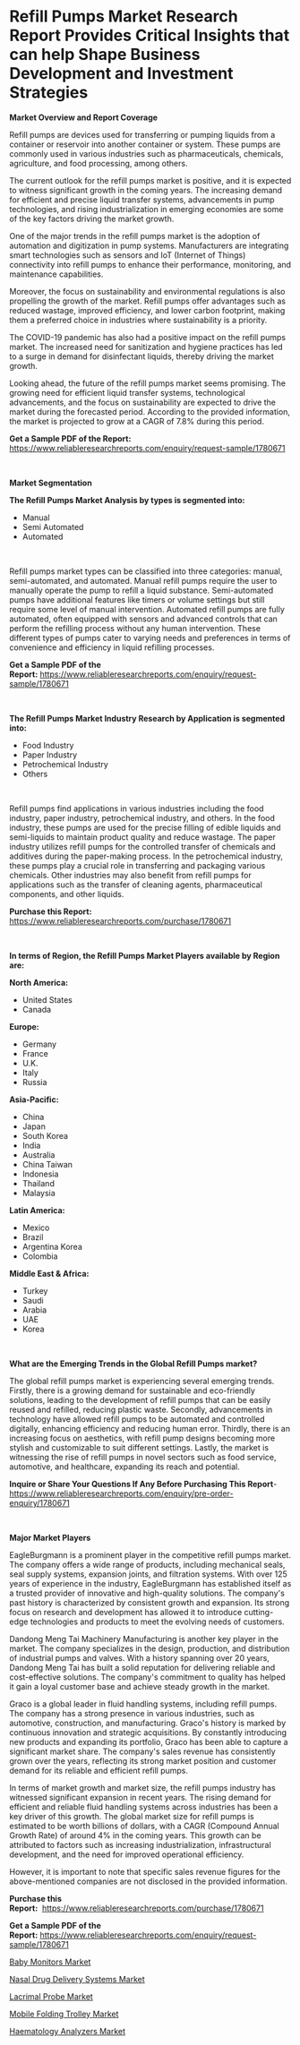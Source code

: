 <p><h1>Refill Pumps Market Research Report Provides Critical Insights that can help Shape Business Development and Investment Strategies</h1></p><p><strong>Market Overview and Report Coverage</strong></p>
<p><p>Refill pumps are devices used for transferring or pumping liquids from a container or reservoir into another container or system. These pumps are commonly used in various industries such as pharmaceuticals, chemicals, agriculture, and food processing, among others.</p><p>The current outlook for the refill pumps market is positive, and it is expected to witness significant growth in the coming years. The increasing demand for efficient and precise liquid transfer systems, advancements in pump technologies, and rising industrialization in emerging economies are some of the key factors driving the market growth.</p><p>One of the major trends in the refill pumps market is the adoption of automation and digitization in pump systems. Manufacturers are integrating smart technologies such as sensors and IoT (Internet of Things) connectivity into refill pumps to enhance their performance, monitoring, and maintenance capabilities.</p><p>Moreover, the focus on sustainability and environmental regulations is also propelling the growth of the market. Refill pumps offer advantages such as reduced wastage, improved efficiency, and lower carbon footprint, making them a preferred choice in industries where sustainability is a priority.</p><p>The COVID-19 pandemic has also had a positive impact on the refill pumps market. The increased need for sanitization and hygiene practices has led to a surge in demand for disinfectant liquids, thereby driving the market growth.</p><p>Looking ahead, the future of the refill pumps market seems promising. The growing need for efficient liquid transfer systems, technological advancements, and the focus on sustainability are expected to drive the market during the forecasted period. According to the provided information, the market is projected to grow at a CAGR of 7.8% during this period.</p></p>
<p><strong>Get a Sample PDF of the Report:</strong> <a href="https://www.reliableresearchreports.com/enquiry/request-sample/1780671">https://www.reliableresearchreports.com/enquiry/request-sample/1780671</a></p>
<p>&nbsp;</p>
<p><strong>Market Segmentation</strong></p>
<p><strong>The Refill Pumps Market Analysis by types is segmented into:</strong></p>
<p><ul><li>Manual</li><li>Semi Automated</li><li>Automated</li></ul></p>
<p>&nbsp;</p>
<p><p>Refill pumps market types can be classified into three categories: manual, semi-automated, and automated. Manual refill pumps require the user to manually operate the pump to refill a liquid substance. Semi-automated pumps have additional features like timers or volume settings but still require some level of manual intervention. Automated refill pumps are fully automated, often equipped with sensors and advanced controls that can perform the refilling process without any human intervention. These different types of pumps cater to varying needs and preferences in terms of convenience and efficiency in liquid refilling processes.</p></p>
<p><strong>Get a Sample PDF of the Report:</strong>&nbsp;<a href="https://www.reliableresearchreports.com/enquiry/request-sample/1780671">https://www.reliableresearchreports.com/enquiry/request-sample/1780671</a></p>
<p>&nbsp;</p>
<p><strong>The Refill Pumps Market Industry Research by Application is segmented into:</strong></p>
<p><ul><li>Food Industry</li><li>Paper Industry</li><li>Petrochemical Industry</li><li>Others</li></ul></p>
<p>&nbsp;</p>
<p><p>Refill pumps find applications in various industries including the food industry, paper industry, petrochemical industry, and others. In the food industry, these pumps are used for the precise filling of edible liquids and semi-liquids to maintain product quality and reduce wastage. The paper industry utilizes refill pumps for the controlled transfer of chemicals and additives during the paper-making process. In the petrochemical industry, these pumps play a crucial role in transferring and packaging various chemicals. Other industries may also benefit from refill pumps for applications such as the transfer of cleaning agents, pharmaceutical components, and other liquids.</p></p>
<p><strong>Purchase this Report:</strong>&nbsp; <a href="https://www.reliableresearchreports.com/purchase/1780671">https://www.reliableresearchreports.com/purchase/1780671</a></p>
<p>&nbsp;</p>
<p><strong>In terms of Region, the Refill Pumps Market Players available by Region are:</strong></p>
<p>
    <p> <strong> North America: </strong>
        <ul>
            <li>United States</li>
            <li>Canada</li>
        </ul>
        </p> 
    <p> <strong> Europe: </strong>
        <ul>
            <li>Germany</li>
            <li>France</li>
            <li>U.K.</li>
            <li>Italy</li>
            <li>Russia</li>
        </ul>
        </p> 
    <p> <strong> Asia-Pacific: </strong>
        <ul>
            <li>China</li>
            <li>Japan</li>
            <li>South Korea</li>
            <li>India</li>
            <li>Australia</li>
            <li>China Taiwan</li>
            <li>Indonesia</li>
            <li>Thailand</li>
            <li>Malaysia</li>
        </ul>
        </p> 
    <p> <strong> Latin America: </strong>
        <ul>
            <li>Mexico</li>
            <li>Brazil</li>
            <li>Argentina Korea</li>
            <li>Colombia</li>
        </ul>
        </p> 
    <p> <strong> Middle East & Africa: </strong>
        <ul>
            <li>Turkey</li>
            <li>Saudi</li>
            <li>Arabia</li>
            <li>UAE</li>
            <li>Korea</li>
        </ul>
    </p>
    </p>
<p>&nbsp;</p>
<p><strong>What are the Emerging Trends in the Global Refill Pumps market?</strong></p>
<p><p>The global refill pumps market is experiencing several emerging trends. Firstly, there is a growing demand for sustainable and eco-friendly solutions, leading to the development of refill pumps that can be easily reused and refilled, reducing plastic waste. Secondly, advancements in technology have allowed refill pumps to be automated and controlled digitally, enhancing efficiency and reducing human error. Thirdly, there is an increasing focus on aesthetics, with refill pump designs becoming more stylish and customizable to suit different settings. Lastly, the market is witnessing the rise of refill pumps in novel sectors such as food service, automotive, and healthcare, expanding its reach and potential.</p></p>
<p><strong>Inquire or Share Your Questions If Any Before Purchasing This Report</strong>- <a href="https://www.reliableresearchreports.com/enquiry/pre-order-enquiry/1780671">https://www.reliableresearchreports.com/enquiry/pre-order-enquiry/1780671</a></p>
<p>&nbsp;</p>
<p><strong>Major Market Players</strong></p>
<p><p>EagleBurgmann is a prominent player in the competitive refill pumps market. The company offers a wide range of products, including mechanical seals, seal supply systems, expansion joints, and filtration systems. With over 125 years of experience in the industry, EagleBurgmann has established itself as a trusted provider of innovative and high-quality solutions. The company's past history is characterized by consistent growth and expansion. Its strong focus on research and development has allowed it to introduce cutting-edge technologies and products to meet the evolving needs of customers.</p><p>Dandong Meng Tai Machinery Manufacturing is another key player in the market. The company specializes in the design, production, and distribution of industrial pumps and valves. With a history spanning over 20 years, Dandong Meng Tai has built a solid reputation for delivering reliable and cost-effective solutions. The company's commitment to quality has helped it gain a loyal customer base and achieve steady growth in the market.</p><p>Graco is a global leader in fluid handling systems, including refill pumps. The company has a strong presence in various industries, such as automotive, construction, and manufacturing. Graco's history is marked by continuous innovation and strategic acquisitions. By constantly introducing new products and expanding its portfolio, Graco has been able to capture a significant market share. The company's sales revenue has consistently grown over the years, reflecting its strong market position and customer demand for its reliable and efficient refill pumps.</p><p>In terms of market growth and market size, the refill pumps industry has witnessed significant expansion in recent years. The rising demand for efficient and reliable fluid handling systems across industries has been a key driver of this growth. The global market size for refill pumps is estimated to be worth billions of dollars, with a CAGR (Compound Annual Growth Rate) of around 4% in the coming years. This growth can be attributed to factors such as increasing industrialization, infrastructural development, and the need for improved operational efficiency.</p><p>However, it is important to note that specific sales revenue figures for the above-mentioned companies are not disclosed in the provided information.</p></p>
<p><strong>Purchase this Report:</strong>&nbsp;&nbsp;<a href="https://www.reliableresearchreports.com/purchase/1780671">https://www.reliableresearchreports.com/purchase/1780671</a></p>
<p></p>
<p><strong>Get a Sample PDF of the Report:</strong>&nbsp;<a href="https://www.reliableresearchreports.com/enquiry/request-sample/1780671">https://www.reliableresearchreports.com/enquiry/request-sample/1780671</a></p>
<p><p><a href="https://medium.com/@linabernier/baby-monitors-market-analysis-and-sze-forecasted-for-period-from-2023-to-2030-94676986b469">Baby Monitors Market</a></p><p><a href="https://medium.com/@magaliortiz1955/nasal-drug-delivery-systems-market-size-market-outlook-and-market-forecast-2023-to-2030-d886019fed0e">Nasal Drug Delivery Systems Market</a></p><p><a href="https://www.linkedin.com/pulse/lacrimal-probe-market-size-growth-forecast-from-2023-2030-2zrqe/">Lacrimal Probe Market</a></p><p><a href="https://github.com/ChiragRp1/Market-Research-Report-List-1/blob/main/mobile-folding-trolley-market.md">Mobile Folding Trolley Market</a></p><p><a href="https://www.linkedin.com/pulse/haematology-analyzers-market-size-share-amp-trends-analysis-x0z4e/">Haematology Analyzers Market</a></p></p>
